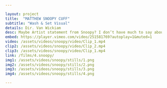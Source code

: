 ```yaml
---

layout: project
title:  "MATTHEW SNOOPY CUFF"
subtitle: "Wash & Set Visual"
details: Dir. Van Wickiam
desc: Maybe Artist statement from Snoopy? I don’t have much to say about this other than it’s cool dance and fun. 
embed: https://player.vimeo.com/video/251581769?autoplay=1&muted=1
video: /assets/videos/snoopy/video/Clip_1.mp4
clip2: /assets/videos/snoopy/video/Clip_2.mp4
clip3: /assets/videos/snoopy/video/Clip_1.mp4
link: /films/4.snoopy/
img1: /assets/videos/snoopy/stills/1.png
img2: /assets/videos/snoopy/stills/2.png
img3: /assets/videos/snoopy/stills/3.png
img4: /assets/videos/snoopy/stills/4.png

---
```

